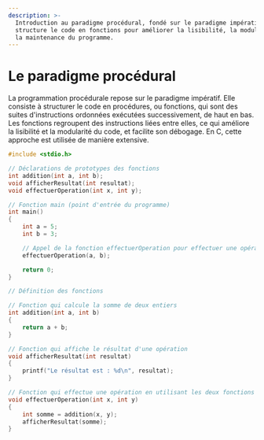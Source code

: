 ```yaml
---
description: >-
  Introduction au paradigme procédural, fondé sur le paradigme impératif, qui
  structure le code en fonctions pour améliorer la lisibilité, la modularité et
  la maintenance du programme.
---
```


# Le paradigme procédural

La programmation procédurale repose sur le paradigme impératif. Elle consiste à structurer le code en procédures, ou fonctions, qui sont des suites d'instructions ordonnées exécutées successivement, de haut en bas. Les fonctions regroupent des instructions liées entre elles, ce qui améliore la lisibilité et la modularité du code, et facilite son débogage. En C, cette approche est utilisée de manière extensive.

```c
#include <stdio.h>

// Déclarations de prototypes des fonctions
int addition(int a, int b);
void afficherResultat(int resultat);
void effectuerOperation(int x, int y);

// Fonction main (point d'entrée du programme)
int main()
{
    int a = 5;
    int b = 3;

	// Appel de la fonction effectuerOperation pour effectuer une opération
    effectuerOperation(a, b);

    return 0;
}

// Définition des fonctions

// Fonction qui calcule la somme de deux entiers
int addition(int a, int b)
{
    return a + b;
}

// Fonction qui affiche le résultat d'une opération
void afficherResultat(int resultat)
{
    printf("Le résultat est : %d\n", resultat);
}

// Fonction qui effectue une opération en utilisant les deux fonctions précédentes
void effectuerOperation(int x, int y)
{
    int somme = addition(x, y);
    afficherResultat(somme);
}
```
